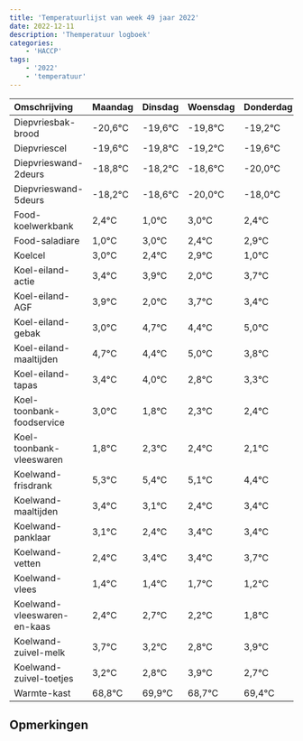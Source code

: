 ```yaml
---
title: 'Temperatuurlijst van week 49 jaar 2022'
date: 2022-12-11
description: 'Themperatuur logboek'
categories:
    - 'HACCP'
tags:
    - '2022'
    - 'temperatuur'
---
```

|Omschrijving|Maandag|Dinsdag|Woensdag|Donderdag|Vrijdag|Zaterdag|Zondag|
|:---|:---|:---|:---|:---|:---|:---|:---|
|Diepvriesbak-brood|-20,6°C|-19,6°C|-19,8°C|-19,2°C|-19,6°C|-21,0°C|-19,0°C|
|Diepvriescel|-19,6°C|-19,8°C|-19,2°C|-19,6°C|-21,0°C|-19,0°C|-19,6°C|
|Diepvrieswand-2deurs|-18,8°C|-18,2°C|-18,6°C|-20,0°C|-18,0°C|-18,6°C|-18,1°C|
|Diepvrieswand-5deurs|-18,2°C|-18,6°C|-20,0°C|-18,0°C|-18,6°C|-18,1°C|-20,0°C|
|Food-koelwerkbank|2,4°C|1,0°C|3,0°C|2,4°C|2,9°C|1,0°C|2,7°C|
|Food-saladiare|1,0°C|3,0°C|2,4°C|2,9°C|1,0°C|2,7°C|2,4°C|
|Koelcel|3,0°C|2,4°C|2,9°C|1,0°C|2,7°C|2,4°C|3,0°C|
|Koel-eiland-actie|3,4°C|3,9°C|2,0°C|3,7°C|3,4°C|4,0°C|2,8°C|
|Koel-eiland-AGF|3,9°C|2,0°C|3,7°C|3,4°C|4,0°C|2,8°C|3,3°C|
|Koel-eiland-gebak|3,0°C|4,7°C|4,4°C|5,0°C|3,8°C|4,3°C|4,4°C|
|Koel-eiland-maaltijden|4,7°C|4,4°C|5,0°C|3,8°C|4,3°C|4,4°C|4,1°C|
|Koel-eiland-tapas|3,4°C|4,0°C|2,8°C|3,3°C|3,4°C|3,1°C|2,4°C|
|Koel-toonbank-foodservice|3,0°C|1,8°C|2,3°C|2,4°C|2,1°C|1,4°C|2,4°C|
|Koel-toonbank-vleeswaren|1,8°C|2,3°C|2,4°C|2,1°C|1,4°C|2,4°C|2,4°C|
|Koelwand-frisdrank|5,3°C|5,4°C|5,1°C|4,4°C|5,4°C|5,4°C|5,7°C|
|Koelwand-maaltijden|3,4°C|3,1°C|2,4°C|3,4°C|3,4°C|3,7°C|3,2°C|
|Koelwand-panklaar|3,1°C|2,4°C|3,4°C|3,4°C|3,7°C|3,2°C|2,8°C|
|Koelwand-vetten|2,4°C|3,4°C|3,4°C|3,7°C|3,2°C|2,8°C|3,9°C|
|Koelwand-vlees|1,4°C|1,4°C|1,7°C|1,2°C|0,8°C|1,9°C|0,7°C|
|Koelwand-vleeswaren-en-kaas|2,4°C|2,7°C|2,2°C|1,8°C|2,9°C|1,7°C|2,4°C|
|Koelwand-zuivel-melk|3,7°C|3,2°C|2,8°C|3,9°C|2,7°C|3,4°C|3,9°C|
|Koelwand-zuivel-toetjes|3,2°C|2,8°C|3,9°C|2,7°C|3,4°C|3,9°C|4,0°C|
|Warmte-kast|68,8°C|69,9°C|68,7°C|69,4°C|69,9°C|70,0°C|70,0°C|

## Opmerkingen



